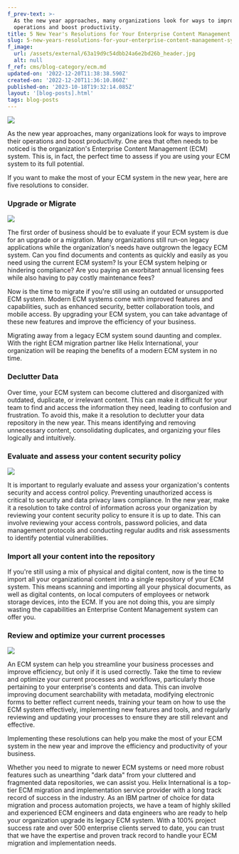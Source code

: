 ```yaml
---
f_prev-text: >-
  As the new year approaches, many organizations look for ways to improve their
  operations and boost productivity.
title: 5 New Year's Resolutions for Your Enterprise Content Management System in 2023
slug: 5-new-years-resolutions-for-your-enterprise-content-management-system-in-2023
f_image:
  url: /assets/external/63a19d9c54dbb24a6e2bd26b_header.jpg
  alt: null
f_ref: cms/blog-category/ecm.md
updated-on: '2022-12-20T11:38:38.590Z'
created-on: '2022-12-20T11:36:10.860Z'
published-on: '2023-10-18T19:32:14.085Z'
layout: '[blog-posts].html'
tags: blog-posts
---
```


![](/assets/external/63a19d9c54dbb24a6e2bd26b_header.jpg)

As the new year approaches, many organizations look for ways to improve their operations and boost productivity. One area that often needs to be noticed is the organization's Enterprise Content Management (ECM) system. This is, in fact, the perfect time to assess if you are using your ECM system to its full potential.

If you want to make the most of your ECM system in the new year, here are five resolutions to consider.

### Upgrade or Migrate

![](/assets/external/63a19ead0638b122d5e0e846_in-01.jpg)

The first order of business should be to evaluate if your ECM system is due for an upgrade or a migration. Many organizations still run-on legacy applications while the organization's needs have outgrown the legacy ECM system. Can you find documents and contents as quickly and easily as you need using the current ECM system? Is your ECM system helping or hindering compliance? Are you paying an exorbitant annual licensing fees while also having to pay costly maintenance fees?

Now is the time to migrate if you're still using an outdated or unsupported ECM system. Modern ECM systems come with improved features and capabilities, such as enhanced security, better collaboration tools, and mobile access. By upgrading your ECM system, you can take advantage of these new features and improve the efficiency of your business.

Migrating away from a legacy ECM system sound daunting and complex. With the right ECM migration partner like Helix International, your organization will be reaping the benefits of a modern ECM system in no time.

### Declutter Data

Over time, your ECM system can become cluttered and disorganized with outdated, duplicate, or irrelevant content. This can make it difficult for your team to find and access the information they need, leading to confusion and frustration. To avoid this, make it a resolution to declutter your data repository in the new year. This means identifying and removing unnecessary content, consolidating duplicates, and organizing your files logically and intuitively.

### Evaluate and assess your content security policy

![](/assets/external/63a19e141daf142d64149c3a_in-02.jpg)

It is important to regularly evaluate and assess your organization's contents security and access control policy. Preventing unauthorized access is critical to security and data privacy laws compliance. In the new year, make it a resolution to take control of information across your organization by reviewing your content security policy to ensure it is up to date. This can involve reviewing your access controls, password policies, and data management protocols and conducting regular audits and risk assessments to identify potential vulnerabilities.

### Import all your content into the repository

If you're still using a mix of physical and digital content, now is the time to import all your organizational content into a single repository of your ECM system. This means scanning and importing all your physical documents, as well as digital contents, on local computers of employees or network storage devices, into the ECM. If you are not doing this, you are simply wasting the capabilities an Enterprise Content Management system can offer you.

### Review and optimize your current processes

![](/assets/external/63a19e071daf142ed0149be3_in-03.jpg)

An ECM system can help you streamline your business processes and improve efficiency, but only if it is used correctly. Take the time to review and optimize your current processes and workflows, particularly those pertaining to your enterprise's contents and data. This can involve improving document searchability with metadata, modifying electronic forms to better reflect current needs, training your team on how to use the ECM system effectively, implementing new features and tools, and regularly reviewing and updating your processes to ensure they are still relevant and effective.

Implementing these resolutions can help you make the most of your ECM system in the new year and improve the efficiency and productivity of your business.

Whether you need to migrate to newer ECM systems or need more robust features such as unearthing "dark data" from your cluttered and fragmented data repositories, we can assist you. Helix International is a top-tier ECM migration and implementation service provider with a long track record of success in the industry. As an IBM partner of choice for data migration and process automation projects, we have a team of highly skilled and experienced ECM engineers and data engineers who are ready to help your organization upgrade its legacy ECM system. With a 100% project success rate and over 500 enterprise clients served to date, you can trust that we have the expertise and proven track record to handle your ECM migration and implementation needs.

  

‍

